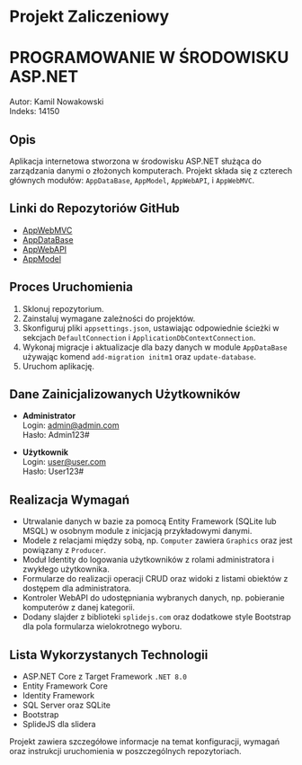 # Projekt Zaliczeniowy 
# PROGRAMOWANIE W ŚRODOWISKU ASP.NET

Autor: Kamil Nowakowski  
Indeks: 14150

## Opis

Aplikacja internetowa stworzona w środowisku ASP.NET służąca do zarządzania danymi o złożonych komputerach. Projekt składa się z czterech głównych modułów: `AppDataBase`, `AppModel`, `AppWebAPI`, i `AppWebMVC`.

## Linki do Repozytoriów GitHub

- [AppWebMVC](https://github.com/KamilNnowakowski01/AppWebMVC-14150)
- [AppDataBase](https://github.com/KamilNnowakowski01/AppDataBase-14150)
- [AppWebAPI](https://github.com/KamilNnowakowski01/AppWebAPI-14150)
- [AppModel](https://github.com/KamilNnowakowski01/AppModel-14150)

## Proces Uruchomienia

1. Sklonuj repozytorium.
2. Zainstaluj wymagane zależności do projektów.
3. Skonfiguruj pliki `appsettings.json`, ustawiając odpowiednie ścieżki w sekcjach `DefaultConnection` i `ApplicationDbContextConnection`.
4. Wykonaj migracje i aktualizacje dla bazy danych w module `AppDataBase` używając komend `add-migration initm1` oraz `update-database`.
5. Uruchom aplikację.

## Dane Zainicjalizowanych Użytkowników

- **Administrator**  
  Login: admin@admin.com  
  Hasło: Admin123#

- **Użytkownik**  
  Login: user@user.com  
  Hasło: User123#

## Realizacja Wymagań

- Utrwalanie danych w bazie za pomocą Entity Framework (SQLite lub MSQL) w osobnym module z inicjacją przykładowymi danymi.
- Modele z relacjami między sobą, np. `Computer` zawiera `Graphics` oraz jest powiązany z `Producer`.
- Moduł Identity do logowania użytkowników z rolami administratora i zwykłego użytkownika.
- Formularze do realizacji operacji CRUD oraz widoki z listami obiektów z dostępem dla administratora.
- Kontroler WebAPI do udostępniania wybranych danych, np. pobieranie komputerów z danej kategorii.
- Dodany slajder z biblioteki `splidejs.com` oraz dodatkowe style Bootstrap dla pola formularza wielokrotnego wyboru.

## Lista Wykorzystanych Technologii

- ASP.NET Core z Target Framework `.NET 8.0`
- Entity Framework Core
- Identity Framework
- SQL Server oraz SQLite
- Bootstrap
- SplideJS dla slidera

Projekt zawiera szczegółowe informacje na temat konfiguracji, wymagań oraz instrukcji uruchomienia w poszczególnych repozytoriach.
